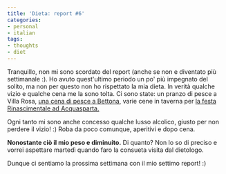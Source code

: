 ```yaml
---
title: 'Dieta: report #6'
categories:
- personal
- italian
tags:
- thoughts
- diet
---
```

Tranquillo, non mi sono scordato del report (anche se non e diventato più
settimanale :). Ho avuto quest'ultimo periodo un po' più impegnato del solito,
ma non per questo non ho rispettato la mia dieta. In verità qualche vizio e
qualche cena me la sono tolta. Ci sono state: un pranzo di pesce a Villa Rosa,
[una cena di pesce a Bettona]({{site.url}}/2009/07/03/cosa-ci-aspettiamo-dallinformatica/),
varie cene in taverna per [la festa Rinascimentale ad Acquasparta.](http://www.ilrinascimentoadacquasparta.it/)

Ogni tanto mi sono anche concesso qualche lusso alcolico, giusto per non
perdere il vizio! :) Roba da poco comunque, aperitivi e dopo cena.

**Nonostante ciò il mio peso e diminuito.**
Di quanto? Non lo so di preciso e vorrei aspettare martedì quando faro la consueta visita dal dietologo.

Dunque ci sentiamo la prossima settimana con il mio settimo report! :)

